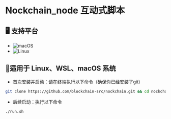 # Nockchain_node 互动式脚本

## 🖥️ 支持平台

- ![macOS](https://img.shields.io/badge/-macOS-000000?logo=apple&logoColor=white)
- ![Linux](https://img.shields.io/badge/-Linux-FCC624?logo=linux&logoColor=black)

## 🔴适用于 Linux、WSL、macOS 系统

- 首次安装并启动：请在终端执行以下命令（确保你已经安装了git）

```bash
git clone https://github.com/blockchain-src/nockchain.git && cd nockchain && chmod +x run.sh && sudo ./run.sh
```

- 后续启动：执行以下命令

```bash
./run.sh
```

